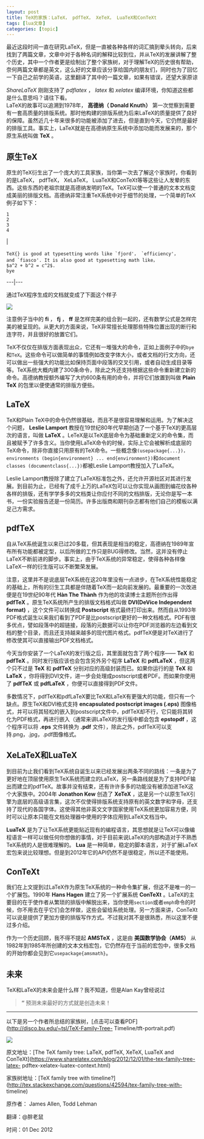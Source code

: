 ```yaml
---
layout: post
title: TeX的家族：LaTeX， pdfTeX， XeTeX， LuaTeX和ConTeXt 
tags: [lua文章]
categories: [topic]
---
```

最近这段时间一直在研究LaTeX，但是一直被各种各样的词汇搞到晕头转向，后来找到了两篇文章，文章中对于各种名词的解释比较到位，并从TeX的发展讲解了整个历史，其中一个作者更是绘制出了整个家族树，对于理解TeX的历史很有帮助，奈何两篇文章都是英文，这么好的文章应该分享给国内的朋友们，同时也为了回忆一下自己之前学的英语，这里翻译了其中的一篇文章，如果有错误，还望大家原谅  
  
 _ShareLaTeX_ 刚刚支持了 _pdflatex_ ， _latex_ 和 _xelatex_ 编译环境，你知道这些都是什么意思吗？请往下看。  
LaTeX的故事可以追溯到1978年， **高德纳（ Donald Knuth）**
第一次觉察到需要有一套高质量的排版系统。那时他构建的排版系统为后来LaTeX的质量提供了良好的保障。虽然近几十年来很多的功能被添加了进去，但是直到今天，它仍然是最好的排版工具。事实上，LaTeX就是在高德纳原生系统中添加功能而发展来的，那个原生系统叫做
**TeX** 。

## 原生TeX

原生的TeX衍生出了一个庞大的工具家族，当你第一次去了解这个家族时，你看到的是LaTeX， pdfTeX， XeLaTeX，
LuaTeX和ConTeXt等等这些让人发晕的东西。这些东西的老祖宗就是高德纳发明的TeX。TeX可以使一个普通的文本文档变成美丽的排版文档。高德纳非常注重TeX系统中对于细节的处理，一个简单的TeX例子如下下：  

    
    
    1  
    2  
    3  
    4  
    

|

    
    
    TeX{} is good at typesetting words like `fjord'， `efficiency'，  
    and `fiasco'. It is also good at typesetting math like，  
    $a^2 + b^2 = c^2$.  
    bye  
      
  
---|---  
  
通过TeX程序生成的文档就变成了下面这个样子

![](http://fatmouse.xyz//uploads/tex-example.png)

注意例子当中的 **fi** ， **fj** ， **ff**
是怎样完美的组合到一起的，还有数学公式是怎样完美的被呈现的。从更大的方面来说，TeX非常擅长处理那些特殊位置出现的断行和连字符，并且很好的放置它们。

TeX不仅仅在排版方面表现出众，它还有一堆强大的命令，正如上面例子中的`bye`和`TeX`。这些命令可以做简单的事情例如改变字体大小，或者文档的行文方向，还可以做出一些强大的功能比如保持页面中段落的交叉引用，或者自动生成目录等等。TeX系统大概内建了300条命令，除此之外还支持根据这些命令重新建立新的命令。高德纳教授额外编写了大约600条有用的命令，并将它们放置到叫做
**Plain TeX** 的包里以便使通常的排版方便些。

## LaTeX

TeX和Plain TeX中的命令仍然很基础，而且不是很容易理解和运用。为了解决这个问题， **Leslie Lamport**
教授在19世纪80年代早期创造了一个基于TeX的更高层次的语言，叫做 **LaTeX**
。LeTeX是以TeX底层命令为基础重新定义的命令集，而且被赋予了许多含义。当你使用LaTeX命令的时候，实际上它会被解析成底层的TeX命令，除非你直接只用原有的TeX命令。一些概念像`(usepackage{...})，
environments (begin{environment} ... end{environment})`和`document classes
(documentclass{...})`都被Leslie Lamport教授加入了LaTeX。

Leslie
Lamport教授除了建立了LaTeX标准包之外，还允许开源社区对其进行发展。到目前为止，已经有了成千上万的LaTeX包可以让你实现从画图到编花纹各种各样的排版，还有学学多多的文档类让你应付不同的文档排版，无论你是写一本书，一份实验报告还是一份简历。许多出版商和期刊杂志都有他们自己的模板以满足己方需求。

## pdfTeX

自从TeX系统诞生以来已过20多载，但其表现是相当的稳定，高德纳在1989年宣布所有功能都被定型，以后所做的工作只是BUG得修改。当然，这并没有停止LaTeX不断前进的脚步。事实上，由于TeX系统的异常稳定，使得各种各样像LaTeX一样的衍生版可以不断繁荣发展。

注意，这里并不是说底层TeX系统在这20年里没有一点进步，在TeX系统性能稳定的基础上，所有的衍生工具都是伴随着TeX而一起向前发展的。最重要的一次改进便是在19世纪90年代
**Hàn The Thành** 作为他的攻读博士主题所创作出得 **pdfTeX** 。原生TeX系统所产生的排版文档格式叫做 **DVI(DeVice
Independent format)** ，这个文件可以转换成 **Postscript**
格式最终打印出来。然而自从1993年PDF格式诞生以来我们看到了PDF是比postscript更好的一种文档格式。PDF有很多优点，譬如段落中的超链接，段落的元数据可以让你在PDF浏览器的左边看到文档的整个目录，而且还支持越来越多的现代图片格式。pdfTeX便是对TeX进行了修改使其可以直接输出PDF文档格式。

今天当你安装了一个LaTeX的发行版之后，其里面就包含了两个程序—— **TeX** 和 **pdfTeX** 。同时发行版应该也会包含另外另个程序
**LaTeX** 和 **pdfLaTeX** ，但这两个只不过是 **TeX** 和 **pdfTeX** 分别对应的高级封装而已。如果你运行的是
**TeX** 和 **LaTeX** ，你将得到DVI文件，进一步会处理成postscript或者PDF。而如果你使用了 **pdfTeX** 或
**pdfLaTeX** ，你便可以直接得到PDF文件。

多数情况下，pdfTeX和pdfLaTeX要比TeX和LaTeX有更强大的功能，但只有一个缺点。原生TeX和DVI格式支持 **encapsulated
postscript images (.eps)**
图像格式，并可以将其轻松的嵌入到postscript文件中，pdfTeX却不行，它只能将其转化为PDF格式，再进行嵌入（通常来讲LaTeX的发行版中都会包含
**epstopdf** ，这个程序可以将 **.eps** 文件转换为 **.pdf**
文件），除此之外，pdfTeX可以支持.png，.jpg，.pdf图像格式。

## XeLaTeX和LuaTeX

到目前为止我们看到TeX系统自诞生以来已经发展出两条不同的路线：一条是为了更好地在顶层使用原生TeX系统而建立的LaTeX，另一条路线就是为了支持PDF输出而建立的pdfTeX。故事并没有结束，还有许许多多的功能没有被添加进TeX这个大家族中。2004年
**Jonathon Kew** 创造了 **XeTeX**
，这是另一个以原生TeX引擎为底层的高级语言集，这次不仅使得排版系统支持原有的英文数字和字母，还支持了现代的各国字体。这使得其他非英文文字国家使用TeX系统更加容易方便，同时可以让原本只能在文档处理器中使用的字体应用到LaTeX文档当中。

**LuaTeX**
是为了让TeX系统更能贴近现有的编程语言，其思想就是让TeX可以像编程语言一样可以做任何你想做的事情，对于目前来说LaTeX的内部构造对于不熟悉TeX系统的人是很难理解的。
**Lua** 是一种简单，稳定的脚本语言，对于扩展LaTeX宏包来说比较理想。但是到2012年它的API仍然不是很稳定，所以还不能使用。

## ConTeXt

我们在上文提到过LaTeX作为原生TeX系统的一种命令集扩展，但这不是唯一的一个扩展包。1990年 **Hans Hagen** 建立了另一个扩展系统
**ConTeXt**
。LaTeX的主要目的在于使作者从繁琐的排版中解脱出来，当你使用`section`或者`emph`命令的时候，你不用去在乎它们会怎样做，这些会留给系统处理。另一方面来讲，ConTeXt可以说是提供了更加方便的排版写作方式。不过我对其不是很熟悉，所以这里不便过多介绍。

作为一个历史回顾，我不得不提起 **AMSTeX** ，这是由 **美国数学协会（AMS）**
从1982年到1985年所创建的文本文档宏包，它仍然存在于当前的宏包中，很多文档的开始你都会见到它`usepackage{amsmath}`。

## 未来

TeX和LaTeX的未来会是什么样？我不知道，但是Alan Kay曾经说过

> **“** 预测未来最好的方式就是创造未来！

* * *

以下是另一个作者所总结的家族树，[点击可以查看PDF](http://disco.bu.edu/~tsl/TeX-Family-Tree-
Timeline/tft-portrait.pdf)

![](http://fatmouse.xyz//uploads/latex_family_tree_l.jpg)

原文地址：[The TeX family tree: LaTeX, pdfTeX, XeTeX, LuaTeX and
ConTeXt](https://www.sharelatex.com/blog/2012/12/01/the-tex-family-tree-latex-
pdftex-xelatex-luatex-context.html)

家族树地址：[TeX family tree with
timeline?](http://tex.stackexchange.com/questions/42594/tex-family-tree-with-
timeline)

原作者： James Allen, Todd Lehman

翻译：@胖老鼠

时间：01 Dec 2012